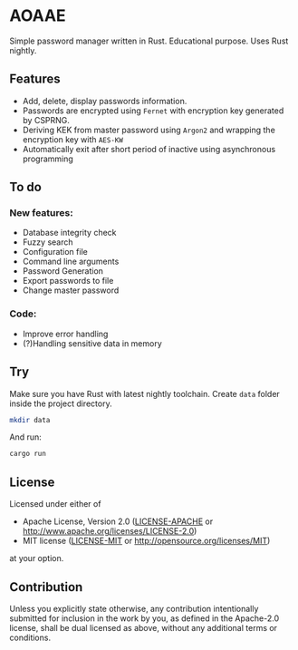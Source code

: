 # AOAAE
Simple password manager written in Rust. Educational purpose. Uses Rust nightly.
## Features
- Add, delete, display passwords information.
- Passwords are encrypted using `Fernet` with encryption key generated by CSPRNG.
- Deriving KEK from master password using `Argon2` and wrapping the encryption key with `AES-KW`
- Automatically exit after short period of inactive using asynchronous programming 

## To do
### New features:
- Database integrity check
- Fuzzy search
- Configuration file
- Command line arguments
- Password Generation
- Export passwords to file
- Change master password
### Code:
- Improve error handling
- (?)Handling sensitive data in memory

## Try
Make sure you have Rust with latest nightly toolchain. Create `data` folder inside the project directory.
```bash
mkdir data
```
And run:
```bash
cargo run
```

## License

Licensed under either of

 * Apache License, Version 2.0
   ([LICENSE-APACHE](LICENSE-APACHE) or http://www.apache.org/licenses/LICENSE-2.0)
 * MIT license
   ([LICENSE-MIT](LICENSE-MIT) or http://opensource.org/licenses/MIT)

at your option.

## Contribution

Unless you explicitly state otherwise, any contribution intentionally submitted
for inclusion in the work by you, as defined in the Apache-2.0 license, shall be
dual licensed as above, without any additional terms or conditions.
